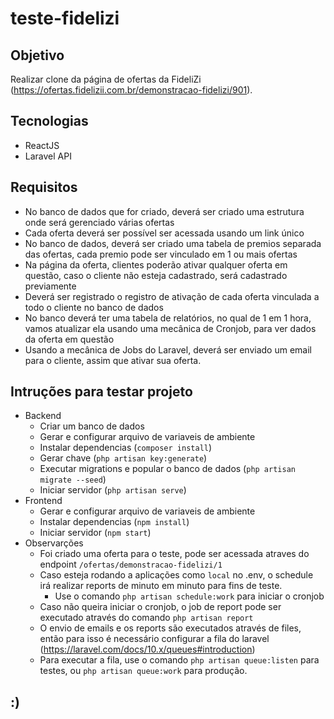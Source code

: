 # teste-fidelizi

## Objetivo
Realizar clone da página de ofertas da FideliZi (https://ofertas.fidelizii.com.br/demonstracao-fidelizi/901).

## Tecnologias
- ReactJS
- Laravel API

## Requisitos
- No banco de dados que for criado, deverá ser criado uma estrutura onde será gerenciado várias ofertas
- Cada oferta deverá ser possível ser acessada usando um link único
- No banco de dados, deverá ser criado uma tabela de premios separada das ofertas, cada premio pode ser vinculado em 1 ou mais ofertas
- Na página da oferta, clientes poderão ativar qualquer oferta em questão, caso o cliente não esteja cadastrado, será cadastrado previamente
- Deverá ser registrado o registro de ativação de cada oferta vinculada a todo o cliente no banco de dados
- No banco deverá ter uma tabela de relatórios, no qual de 1 em 1 hora, vamos atualizar ela usando uma mecânica de Cronjob, para ver dados da oferta em questão
- Usando a mecânica de Jobs do Laravel, deverá ser enviado um email para o cliente, assim que ativar sua oferta.

## Intruções para testar projeto
- Backend
  - Criar um banco de dados
  - Gerar e configurar arquivo de variaveis de ambiente
  - Instalar dependencias (`composer install`)
  - Gerar chave (`php artisan key:generate`)
  - Executar migrations e popular o banco de dados (`php artisan migrate --seed`)
  - Iniciar servidor (`php artisan serve`)
- Frontend
  - Gerar e configurar arquivo de variaveis de ambiente
  - Instalar dependencias (`npm install`)
  - Iniciar servidor (`npm start`)
- Observarções
  - Foi criado uma oferta para o teste, pode ser acessada atraves do endpoint `/ofertas/demonstracao-fidelizi/1`
  - Caso esteja rodando a aplicações como `local` no .env, o schedule irá realizar reports de minuto em minuto para fins de teste.
    - Use o comando `php artisan schedule:work` para iniciar o cronjob
  - Caso não queira iniciar o cronjob, o job de report pode ser executado através do comando `php artisan report`
  - O envio de emails e os reports são executados através de files, então para isso é necessário configurar a fila do laravel (https://laravel.com/docs/10.x/queues#introduction)
  - Para executar a fila, use o comando `php artisan queue:listen` para testes, ou `php artisan queue:work` para produção.

## :)
